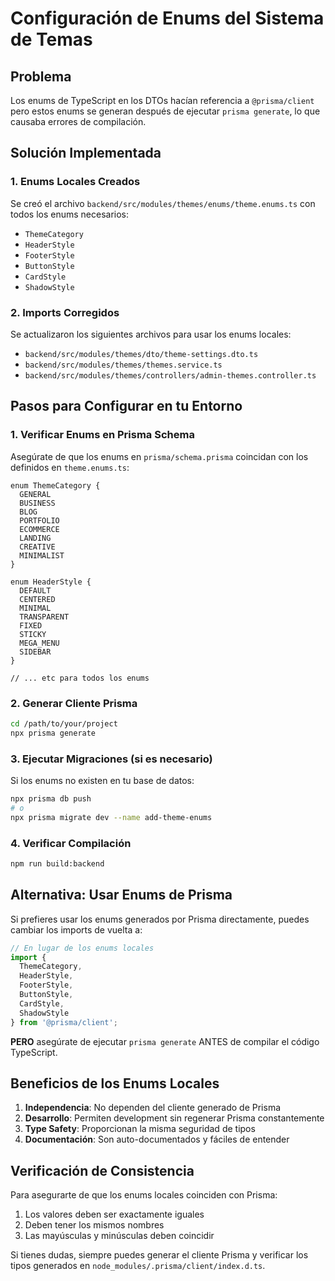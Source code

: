 # Configuración de Enums del Sistema de Temas

## Problema
Los enums de TypeScript en los DTOs hacían referencia a `@prisma/client` pero estos enums se generan después de ejecutar `prisma generate`, lo que causaba errores de compilación.

## Solución Implementada

### 1. Enums Locales Creados
Se creó el archivo `backend/src/modules/themes/enums/theme.enums.ts` con todos los enums necesarios:
- `ThemeCategory`
- `HeaderStyle` 
- `FooterStyle`
- `ButtonStyle`
- `CardStyle`
- `ShadowStyle`

### 2. Imports Corregidos
Se actualizaron los siguientes archivos para usar los enums locales:
- `backend/src/modules/themes/dto/theme-settings.dto.ts`
- `backend/src/modules/themes/themes.service.ts`
- `backend/src/modules/themes/controllers/admin-themes.controller.ts`

## Pasos para Configurar en tu Entorno

### 1. Verificar Enums en Prisma Schema
Asegúrate de que los enums en `prisma/schema.prisma` coincidan con los definidos en `theme.enums.ts`:

```prisma
enum ThemeCategory {
  GENERAL
  BUSINESS
  BLOG
  PORTFOLIO
  ECOMMERCE
  LANDING
  CREATIVE
  MINIMALIST
}

enum HeaderStyle {
  DEFAULT
  CENTERED
  MINIMAL
  TRANSPARENT
  FIXED
  STICKY
  MEGA_MENU
  SIDEBAR
}

// ... etc para todos los enums
```

### 2. Generar Cliente Prisma
```bash
cd /path/to/your/project
npx prisma generate
```

### 3. Ejecutar Migraciones (si es necesario)
Si los enums no existen en tu base de datos:
```bash
npx prisma db push
# o
npx prisma migrate dev --name add-theme-enums
```

### 4. Verificar Compilación
```bash
npm run build:backend
```

## Alternativa: Usar Enums de Prisma

Si prefieres usar los enums generados por Prisma directamente, puedes cambiar los imports de vuelta a:

```typescript
// En lugar de los enums locales
import { 
  ThemeCategory, 
  HeaderStyle, 
  FooterStyle, 
  ButtonStyle, 
  CardStyle, 
  ShadowStyle 
} from '@prisma/client';
```

**PERO** asegúrate de ejecutar `prisma generate` ANTES de compilar el código TypeScript.

## Beneficios de los Enums Locales

1. **Independencia**: No dependen del cliente generado de Prisma
2. **Desarrollo**: Permiten development sin regenerar Prisma constantemente  
3. **Type Safety**: Proporcionan la misma seguridad de tipos
4. **Documentación**: Son auto-documentados y fáciles de entender

## Verificación de Consistencia

Para asegurarte de que los enums locales coinciden con Prisma:

1. Los valores deben ser exactamente iguales
2. Deben tener los mismos nombres
3. Las mayúsculas y minúsculas deben coincidir

Si tienes dudas, siempre puedes generar el cliente Prisma y verificar los tipos generados en `node_modules/.prisma/client/index.d.ts`.